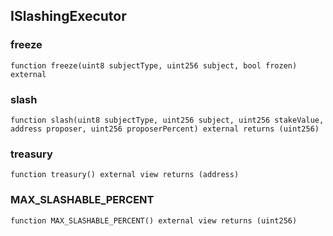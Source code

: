 ## ISlashingExecutor

### freeze

```solidity
function freeze(uint8 subjectType, uint256 subject, bool frozen) external
```

### slash

```solidity
function slash(uint8 subjectType, uint256 subject, uint256 stakeValue, address proposer, uint256 proposerPercent) external returns (uint256)
```

### treasury

```solidity
function treasury() external view returns (address)
```

### MAX_SLASHABLE_PERCENT

```solidity
function MAX_SLASHABLE_PERCENT() external view returns (uint256)
```